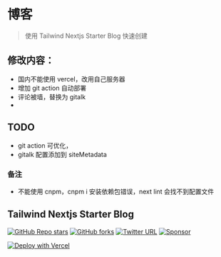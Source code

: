 # 博客

> 使用 Tailwind Nextjs Starter Blog 快速创建

## 修改内容：

- 国内不能使用 vercel，改用自己服务器
- 增加 git action 自动部署
- 评论被墙，替换为 gitalk
-

## TODO

- git action 可优化，
- gitalk 配置添加到 siteMetadata

### 备注

- 不能使用 cnpm，cnpm i 安装依赖包错误，next lint 会找不到配置文件

## Tailwind Nextjs Starter Blog

[![GitHub Repo stars](https://img.shields.io/github/stars/timlrx/tailwind-nextjs-starter-blog?style=social)](https://GitHub.com/timlrx/tailwind-nextjs-starter-blog/stargazers/)
[![GitHub forks](https://img.shields.io/github/forks/timlrx/tailwind-nextjs-starter-blog?style=social)](https://GitHub.com/timlrx/tailwind-nextjs-starter-blog/network/)
[![Twitter URL](https://img.shields.io/twitter/url?style=social&url=https%3A%2F%2Ftwitter.com%2Ftimlrxx)](https://twitter.com/timlrxx)
[![Sponsor](https://img.shields.io/static/v1?label=Sponsor&message=%E2%9D%A4&logo=GitHub&link=https://github.com/sponsors/timlrx)](https://github.com/sponsors/timlrx)

[![Deploy with Vercel](https://vercel.com/button)](https://vercel.com/new/git/external?repository-url=https://github.com/timlrx/tailwind-nextjs-starter-blog)

